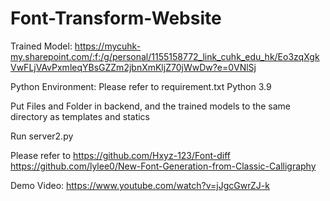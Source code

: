 # Font-Transform-Website

Trained Model: https://mycuhk-my.sharepoint.com/:f:/g/personal/1155158772_link_cuhk_edu_hk/Eo3zqXgkVwFLjVAvPxmleqYBsGZZm2jbnXmKljZ70jWwDw?e=0VNlSj

Python Environment:
Please refer to requirement.txt
Python 3.9

Put Files and Folder in backend, and the trained models to the same directory as templates and statics

Run server2.py

Please refer to https://github.com/Hxyz-123/Font-diff
https://github.com/lylee0/New-Font-Generation-from-Classic-Calligraphy

Demo Video: https://www.youtube.com/watch?v=jJgcGwrZJ-k
